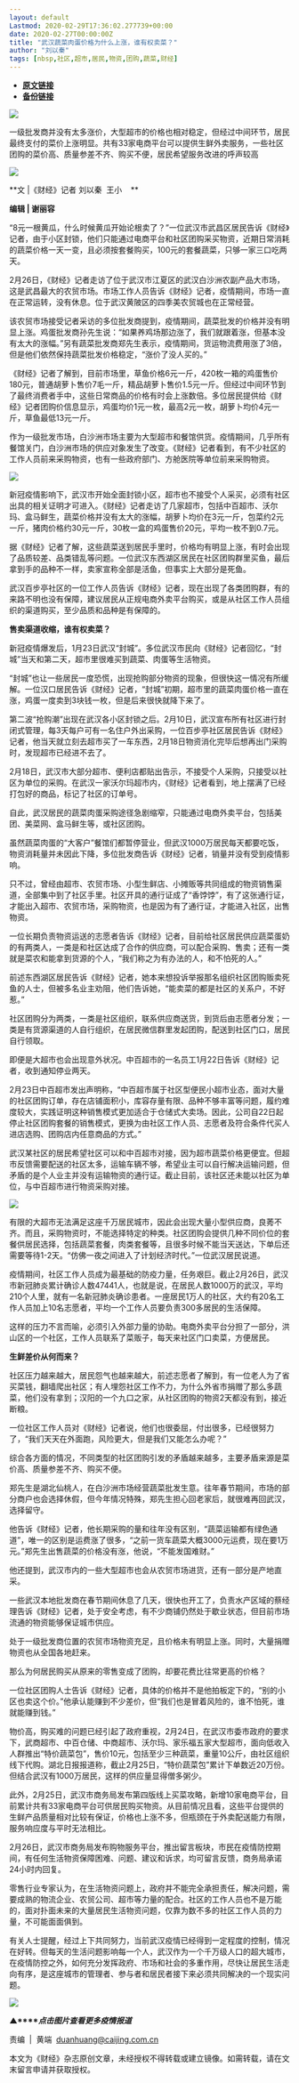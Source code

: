 ```yaml
---
layout: default
Lastmod: 2020-02-29T17:36:02.277739+00:00
date: 2020-02-27T00:00:00Z
title: "武汉蔬菜肉蛋价格为什么上涨，谁有权卖菜？"
author: "刘以秦"
tags: [nbsp,社区,超市,居民,物资,团购,蔬菜,财经]
---
```


* [**原文链接**](https://mp.weixin.qq.com/s/orUwvMfb_wew8a6j9NKZ8A)
* [**备份链接**](http://archive.today/vdWRG)


![](/images/post/77e6cfb5c7ef66e00d9bd04f74961594.jpg)

一级批发商并没有太多涨价，大型超市的价格也相对稳定，但经过中间环节，居民最终支付的菜价上涨明显。共有33家电商平台可以提供生鲜外卖服务，一些社区团购的菜价高、质量参差不齐、购买不便，居民希望服务改进的呼声较高

![](/images/post/4045583483d43c6245a61e0f8f406648.jpg)

**文 |《财经》记者 刘以秦  王小    **

**编辑 | 谢丽容**

“8元一根黄瓜，什么时候黄瓜开始论根卖了？”一位武汉市武昌区居民告诉《财经》记者，由于小区封锁，他们只能通过电商平台和社区团购采买物资，近期日常消耗的蔬菜价格一天一变，且必须按套餐购买，100元的套餐蔬菜，只够一家三口吃两天。

2月26日，《财经》记者走访了位于武汉市江夏区的武汉白沙洲农副产品大市场，这是武昌最大的农贸市场。市场工作人员告诉《财经》记者，疫情期间，市场一直在正常运转，没有休息。位于武汉黄陂区的四季美农贸城也在正常经营。

该农贸市场接受记者采访的多位批发商提到，疫情期间，蔬菜批发的价格并没有明显上涨。鸡蛋批发商孙先生说：“如果养鸡场那边涨了，我们就跟着涨，但基本没有太大的涨幅。”另有蔬菜批发商郑先生表示，疫情期间，货运物流费用涨了3倍，但是他们依然保持蔬菜批发价格稳定，“涨价了没人买的。”

《财经》记者了解到，目前市场里，草鱼价格6元一斤，420枚一箱的鸡蛋售价180元，普通胡萝卜售价7毛一斤，精品胡萝卜售价1.5元一斤。但经过中间环节到了最终消费者手中，这些日常商品的价格有时会上涨数倍。多位居民提供给《财经》记者团购价信息显示，鸡蛋均价1元一枚，最高2元一枚，胡萝卜均价4元一斤，草鱼最低13元一斤。

作为一级批发市场，白沙洲市场主要为大型超市和餐馆供货。疫情期间，几乎所有餐馆关门，白沙洲市场的供应对象发生了改变。《财经》记者看到，有不少社区的工作人员前来采购物资，也有一些政府部门、方舱医院等单位前来采购物资。

![](/images/post/f590ed06b2cb599b75380ddbc83c86cb.jpg)

新冠疫情影响下，武汉市开始全面封锁小区，超市也不接受个人采买，必须有社区出具的相关证明才可进入。《财经》记者走访了几家超市，包括中百超市、沃尔玛、盒马鲜生，蔬菜价格并没有太大的涨幅，胡萝卜均价在3元一斤，包菜约2元一斤，猪肉价格约30元一斤，30枚一盒的鸡蛋售价20元，平均一枚不到0.7元。

据《财经》记者了解，这些蔬菜送到居民手里时，价格均有明显上涨，有时会出现了品质较差、品类错乱等问题。一位武汉东西湖区居民在社区团购群里买鱼，最后拿到手的品种不一样，卖家宣称全部是活鱼，但事实上大部分是死鱼。

武汉百步亭社区的一位工作人员告诉《财经》记者，现在出现了各类团购群，有的来路不明也没有保障，建议居民从正规电商外卖平台购买，或是从社区工作人员组织的渠道购买，至少品质和品种是有保障的。

**售卖渠道收缩，谁有权卖菜？**

新冠疫情爆发后，1月23日武汉“封城”。多位武汉市民向《财经》记者回忆，“封城”当天和第二天，超市里很难买到蔬菜、肉蛋等生活物资。

“封城”也让一些居民一度恐慌，出现抢购部分物资的现象，但很快这一情况有所缓解。一位汉口居民告诉《财经》记者，“封城”初期，超市里的蔬菜肉蛋价格一直在涨，鸡蛋一度卖到3块钱一枚，但是后来很快就降下来了。

第二波“抢购潮”出现在武汉各小区封锁之后。2月10日，武汉宣布所有社区进行封闭式管理，每3天每户可有一名住户外出采购，一位百步亭社区居民告诉《财经》记者，他当天就立刻去超市买了一车东西，2月18日物资消化完毕后想再出门采购时，发现超市已经进不去了。

2月18日，武汉市大部分超市、便利店都贴出告示，不接受个人采购，只接受以社区为单位的采购。在武汉一家沃尔玛超市内，《财经》记者看到，地上摆满了已经打包好的商品，标记了社区的订单号。

自此，武汉居民的蔬菜肉蛋采购途径急剧缩窄，只能通过电商外卖平台，包括美团、美菜网、盒马鲜生等，或社区团购。

虽然蔬菜肉蛋的“大客户”餐馆们都暂停营业，但武汉1000万居民每天都要吃饭，物资消耗量并未因此下降，多位批发商告诉《财经》记者，销量并没有受到疫情影响。

只不过，曾经由超市、农贸市场、小型生鲜店、小摊贩等共同组成的物资销售渠道，全部集中到了社区手里。社区开具的通行证成了“香饽饽”，有了这张通行证，才能出入超市、农贸市场，采购物资，也是因为有了通行证，才能进入社区，出售物资。

一位长期负责物资运送的志愿者告诉《财经》记者，目前给社区居民供应蔬菜蛋奶的有两类人，一类是和社区达成了合作的供应商，可以配合采购、售卖；还有一类就是菜农和能拿到货源的个人，“我们称之为有办法的人，和不怕死的人。”

前述东西湖区居民告诉《财经》记者，她本来想投诉举报那名组织社区团购贩卖死鱼的人士，但被多名业主劝阻，他们告诉她，“能卖菜的都是社区的关系户，不好惹。”

社区团购分为两类，一类是社区组织，联系供应商送货，到货后由志愿者分发；一类是有货源渠道的人自行组织，在居民微信群里发起团购，配送到社区门口，居民自行领取。

即便是大超市也会出现意外状况。中百超市的一名员工1月22日告诉《财经》记者，收到通知停业两天。

2月23日中百超市发出声明称，“中百超市属于社区型便民小超市业态，面对大量的社区团购订单，存在店铺面积小，库容存量有限、品种不够丰富等问题，履约难度较大，实践证明这种销售模式更加适合于仓储式大卖场。因此，公司自22日起停止社区团购套餐的销售模式，更换为由社区工作人员、志愿者及符合条件代买人进店选购、团购店内任意商品的方式。”

武汉某社区的居民希望社区可以和中百超市对接，因为超市蔬菜价格更便宜。但超市反馈需要配送的社区太多，运输车辆不够，希望业主可以自行解决运输问题，但矛盾的是个人业主并没有运输物资的通行证。截止目前，该社区还未能以社区为单位，与中百超市进行物资采购对接。

![](/images/post/3046ba56c4188a974fda844adf192ada.jpg)

有限的大超市无法满足这座千万居民城市，因此会出现大量小型供应商，良莠不齐。而且，采购物资时，不能选择特定的种类。社区团购会提供几种不同价位的套餐供居民选择，包括蔬菜套餐，肉类套餐等，且很多时候不能当天送达，下单后还需要等待1-2天。“仿佛一夜之间进入了计划经济时代。”一位武汉居民说道。

疫情期间，社区工作人员成为最基础的防疫力量，任务艰巨。截止2月26日，武汉市新冠肺炎累计确诊人数47441人，也就是说，在居民人数1000万的武汉，平均210个人里，就有一名新冠肺炎确诊患者。一座居民1万人的社区，大约有20名工作人员加上10名志愿者，平均一个工作人员要负责300多居民的生活保障。

这样的压力不言而喻，必须引入外部力量的协助。电商外卖平台分担了一部分，洪山区的一个社区，工作人员联系了菜贩子，每天来社区门口卖菜，方便居民。

**生鲜差价从何而来？**

社区压力越来越大，居民怨气也越来越大，前述志愿者了解到，有一位老人为了省买菜钱，翻墙爬出社区；有人埋怨社区工作不力，为什么外省市捐赠了那么多蔬菜，他们没有拿到；汉阳的一个九口之家，从社区团购的物资2天都没有到，接近断粮。

一位社区工作人员对《财经》记者说，他们也很委屈，付出很多，已经很努力了，“我们天天在外面跑，风险更大，但是我们又能怎么办呢？”

综合各方面的情况，不同类型的社区团购引发的矛盾越来越多，主要矛盾来源是菜价高、质量参差不齐、购买不便。

郑先生是湖北仙桃人，在白沙洲市场经营蔬菜批发生意。往年春节期间，市场的部分商户也会选择休假，但今年情况特殊，郑先生担心回老家后，就很难再回武汉，选择留守。

他告诉《财经》记者，他长期采购的量和往年没有区别，“蔬菜运输都有绿色通道”，唯一的区别是运费涨了很多，“之前一货车蔬菜大概3000元运费，现在要1万元。”郑先生出售蔬菜的价格没有涨，他说，“不能发国难财。”

他还提到，武汉市内的一些大型超市也会从农贸市场进货，还有一部分是产地直采。

一些武汉本地批发商在春节期间休息了几天，很快也开工了，负责水产区域的蔡经理告诉《财经》记者，处于安全考虑，有不少商铺仍然处于歇业状态，但目前市场流通的物资能够保证城市供应。

处于一级批发商位置的农贸市场物资充足，且价格未有明显上涨。同时，大量捐赠物资也从全国各地赶来。

那么为何居民购买从原来的零售变成了团购，却要花费比往常更高的价格？

一位社区团购人士告诉《财经》记者，具体的价格并不是他拍板定下的，“别的小区也卖这个价。”他承认能赚到不少差价，但“我们也是冒着风险的，谁不怕死，谁就能赚到钱。”

物价高，购买难的问题已经引起了政府重视，2月24日，在武汉市委市政府的要求下，武商超市、中百仓储、中商超市、沃尔玛、家乐福五家大型超市，面向低收入人群推出“特价蔬菜包”，售价10元，包括至少三种蔬菜，重量10公斤，由社区组织线下代购。湖北日报报道称，截止2月25日，“特价蔬菜包”累计下单数近20万份。但结合武汉有1000万居民，这样的供应量显得僧多粥少。

此外，2月25日，武汉市商务局发布第四版线上买菜攻略，新增10家电商平台，目前累计共有33家电商平台可供居民购买物资。从目前情况且看，这些平台提供的生鲜产品质量相对比较有保证，价格也上涨不多，但瓶颈在于外卖配送能力有限，服务响应度与平时无法相比。

2月26日，武汉市商务局发布购物服务平台，推出留言板块，市民在疫情防控期间，有任何生活物资保障困难、问题、建议和诉求，均可留言反馈，商务局承诺24小时内回复。

零售行业专家认为，在生活物资问题上，政府并不能完全承担责任，解决问题，需要成熟的物流企业、农贸公司、超市等力量的配合。社区的工作人员也不是万能的，面对扑面未来的大量居民生活物资问题，仅靠为数不多的社区工作人员的力量，不可能面面俱到。

有关人士提醒，经过上下共同努力，当前武汉疫情已经得到一定程度的控制，情况在好转。但每天的生活问题影响每一个人，武汉作为一个千万级人口的超大城市，在疫情防控之外，如何充分发挥政府、市场和社会的多重作用，尽快让居民生活走向有序，是这座城市的管理者、参与者和居民者接下来必须共同解决的一个现实问题。

[![](/images/post/4d24a5670c9a87791ea8b757d030c0d3.jpg)](https://mp.weixin.qq.com/mp/homepage?__biz=MjM5NDU5NTM4MQ==&hid=29&sn=21c0f34c737748fe3b2c372bb40ae622)

**▲****_点击图片查看更多疫情报道_**

  

  

责编  |  黄端  duanhuang@caijing.com.cn

本文为《财经》杂志原创文章，未经授权不得转载或建立镜像。如需转载，请在文末留言申请并获取授权。

